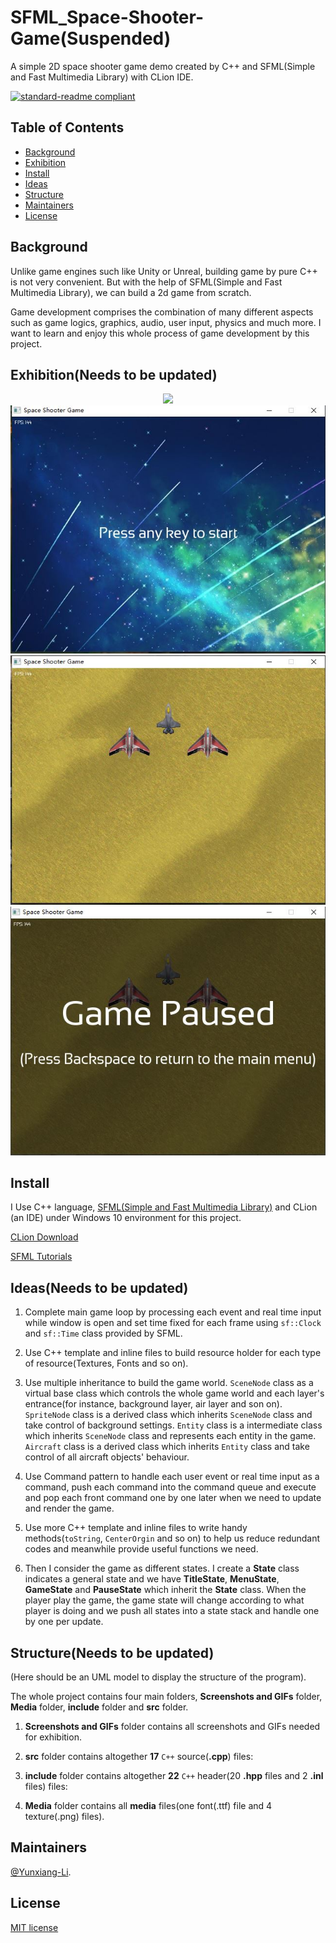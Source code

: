 # SFML_Space-Shooter-Game(Suspended)

A simple 2D space shooter game demo created by C++ and SFML(Simple and Fast Multimedia Library) with CLion IDE.

[![standard-readme compliant](https://img.shields.io/badge/readme%20style-standard-brightgreen.svg?style=flat-square)](https://github.com/RichardLitt/standard-readme)

## Table of Contents

- [Background](#Background)
- [Exhibition](#Exhibition)
- [Install](#install)
- [Ideas](#Ideas)
- [Structure](#Structure)
- [Maintainers](#Maintainers)
- [License](#license)

## Background

Unlike game engines such like Unity or Unreal, building game by pure C++ is not very convenient. But with the help of SFML(Simple and Fast Multimedia Library), we can build a 2d game from scratch. 

Game development comprises the combination of many different aspects such as game logics, graphics, audio, user input, physics and much more. I want to learn and enjoy this whole process of game development by this project.

## Exhibition(Needs to be updated)

<div align="center"> <img src="https://github.com/Yunxiang-Li/SFML_Space-Shooter-Game/blob/main/Screenshots%20and%20GIFs/Exhibition.gif"/> </div>

<div align="center"> <img src="https://github.com/Yunxiang-Li/SFML_Space-Shooter-Game/blob/main/Screenshots%20and%20GIFs/Title.JPG"/> </div>

<div align="center"> <img src="https://github.com/Yunxiang-Li/SFML_Space-Shooter-Game/blob/main/Screenshots%20and%20GIFs/Game.JPG"/> </div>

<div align="center"> <img src="https://github.com/Yunxiang-Li/SFML_Space-Shooter-Game/blob/main/Screenshots%20and%20GIFs/Pause.JPG"/> </div>

## Install

I Use C++ language, [SFML(Simple and Fast Multimedia Library)](https://www.sfml-dev.org/index.php) and CLion (an IDE) under Windows 10 environment for this project.

[CLion Download](https://www.jetbrains.com/clion/download/#section=windows)<br>

[SFML Tutorials](https://www.sfml-dev.org/tutorials/2.5/)

## Ideas(Needs to be updated)

1. Complete main game loop by processing each event and real time input while window is open and set time fixed for each frame using `sf::Clock` and `sf::Time` class provided by SFML.

2. Use C++ template and inline files to build resource holder for each type of resource(Textures, Fonts and so on).

3. Use multiple inheritance to build the game world. `SceneNode` class as a virtual base class which controls the whole game world and each layer's entrance(for instance, background layer, air layer and son on). `SpriteNode` class is a derived class which inherits `SceneNode` class and take control of background settings. `Entity` class is a intermediate class which inherits `SceneNode` class and represents each entity in the game. `Aircraft` class is a derived class which inherits `Entity` class and take control of all aircraft objects' behaviour.

4. Use Command pattern to handle each user event or real time input as a command, push each command into the command queue and execute and pop each front command one by one later when we need to update and render the game. 

5. Use more C++ template and inline files to write handy methods(`toString`, `CenterOrgin` and so on) to help us reduce redundant codes and meanwhile provide useful functions we need. 

6. Then I consider the game as different states. I create a **State** class indicates a general state and we have **TitleState**, **MenuState**, **GameState** and **PauseState** which inherit the **State** class. When the player play the game, the game state will change according to what player is doing and we push all states into a state stack and handle one by one per update.

## Structure(Needs to be updated)

(Here should be an UML model to display the structure of the program).

The whole project contains four main folders, **Screenshots and GIFs** folder, **Media** folder, **include** folder and **src** folder.

1. **Screenshots and GIFs** folder contains all screenshots and GIFs needed for exhibition.

2. **src** folder contains altogether **17** `C++` source(**.cpp**) files:

3. **include** folder contains altogether **22** `C++` header(20 **.hpp** files and 2 **.inl** files) files:

4. **Media** folder contains all **media** files(one font(.ttf) file and 4 texture(.png) files).

## Maintainers

[@Yunxiang-Li](https://github.com/Yunxiang-Li).

## License

[MIT license](https://github.com/Yunxiang-Li/SFML_Space-Shooter-Game/blob/main/LICENSE)
